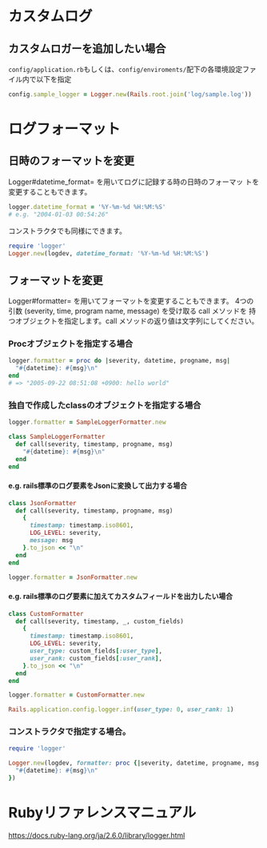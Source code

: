 # カスタムログ

## カスタムロガーを追加したい場合

`config/application.rb`もしくは、`config/enviroments/`配下の各環境設定ファイル内で以下を指定

```ruby
config.sample_logger = Logger.new(Rails.root.join('log/sample.log'))
```

# ログフォーマット

## 日時のフォーマットを変更
Logger#datetime_format= を用いてログに記録する時の日時のフォーマッ トを変更することもできます。

```ruby
logger.datetime_format = '%Y-%m-%d %H:%M:%S'
# e.g. "2004-01-03 00:54:26"
```

コンストラクタでも同様にできます。

```ruby
require 'logger'
Logger.new(logdev, datetime_format: '%Y-%m-%d %H:%M:%S')
```

## フォーマットを変更

Logger#formatter= を用いてフォーマットを変更することもできます。
4つの引数 (severity, time, program name, message) を受け取る call メソッドを 持つオブジェクトを指定します。call メソッドの返り値は文字列にしてください。

### Procオブジェクトを指定する場合

```ruby
logger.formatter = proc do |severity, datetime, progname, msg|
  "#{datetime}: #{msg}\n"
end
# => "2005-09-22 08:51:08 +0900: hello world"
```

### 独自で作成したclassのオブジェクトを指定する場合

```ruby
logger.formatter = SampleLoggerFormatter.new

class SampleLoggerFormatter
  def call(severity, timestamp, progname, msg)
    "#{datetime}: #{msg}\n"
  end
end
```

#### e.g. rails標準のログ要素をJsonに変換して出力する場合

```ruby
class JsonFormatter
  def call(severity, timestamp, progname, msg)
    {
      timestamp: timestamp.iso8601,
      LOG_LEVEL: severity,
      message: msg
    }.to_json << "\n"
  end
end

logger.formatter = JsonFormatter.new
```

#### e.g. rails標準のログ要素に加えてカスタムフィールドを出力したい場合

```ruby
class CustomFormatter
  def call(severity, timestamp, _, custom_fields)
    {
      timestamp: timestamp.iso8601,
      LOG_LEVEL: severity,
      user_type: custom_fields[:user_type],
      user_rank: custom_fields[:user_rank],
    }.to_json << "\n"
  end
end

logger.formatter = CustomFormatter.new

Rails.application.config.logger.inf(user_type: 0, user_rank: 1)
```

### コンストラクタで指定する場合。

```ruby
require 'logger'

Logger.new(logdev, formatter: proc {|severity, datetime, progname, msg|
  "#{datetime}: #{msg}\n"
})
```

# Rubyリファレンスマニュアル
https://docs.ruby-lang.org/ja/2.6.0/library/logger.html
